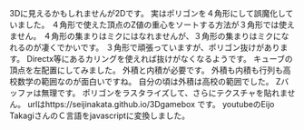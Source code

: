 3Dに見えるかもしれませんが2Dです。
実はポリゴンを４角形にして誤魔化していました。
４角形で使えた頂点のZ値の重心をソートする方法が３角形では使えません。
４角形の集まりはミクにはなれませんが、３角形の集まりはミクになれるのが凄くでかいです。
３角形で頑張っていますが、ポリゴン抜けがあります。
Directx等にあるカリングを使えれば抜けがなくなるようです。
キューブの頂点を左配置にしてみました。
外積と内積が必要です。
外積も内積も行列も高校数学の範囲なのが面白いですね。
自分の頃は外積は高校の範囲でした。
Zバッファは無理です。
ポリゴンをラスタライズして、さらにテクスチャを貼れません。
urlはhttps://seijinakata.github.io/3Dgamebox
です。
youtubeのEijo TakagiさんのＣ言語をjavascriptに変換しました。
